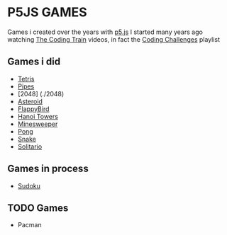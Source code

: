 # P5JS GAMES
Games i created over the years with [p5.js](https://p5js.org) 
I started many years ago watching [The Coding Train](https://www.youtube.com/@TheCodingTrain) videos, in fact the [Coding Challenges](https://www.youtube.com/watch?v=17WoOqgXsRM&list=PLRqwX-V7Uu6ZiZxtDDRCi6uhfTH4FilpH) playlist

## Games i did
- [Tetris](./tetris/)
- [Pipes](./pipes/)
- [2048] (./2048)
- [Asteroid](./Asteroid)
- [FlappyBird](./flappy)
- [Hanoi Towers](./hanoi)
- [Minesweeper](./minesweeper)
- [Pong](./pong)
- [Snake](./snake)
- [Solitario](./solitario)

## Games in process
- [Sudoku](./sudoku/)

## TODO Games
- Pacman
